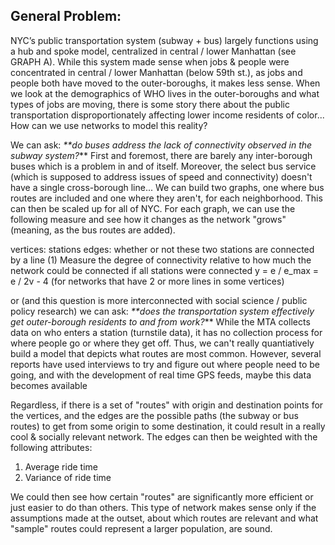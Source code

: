 ## General Problem: 
NYC’s public transportation system (subway + bus) largely functions using a hub and spoke model, centralized in central / lower Manhattan (see GRAPH A).
While this system made sense when jobs & people were concentrated in central / lower Manhattan (below 59th st.), as jobs and people both have moved to the outer-boroughs, it makes less sense. 
When we look at the demographics of WHO lives in the outer-boroughs and what types of jobs are moving, there is some story there about the public transportation disproportionately affecting lower income residents of color...
How can we use networks to model this reality? 

We can ask: _**do buses address the lack of connectivity observed in the subway system?_** 
First and foremost, there are barely any inter-borough buses which is a problem in and of itself. Moreover, the select bus service (which is supposed to address issues of speed and connectivity) doesn't have a single cross-borough line...
We can build two graphs, one where bus routes are included and one where they aren't, for each neighborhood. This can then be scaled up for all of NYC. 
For each graph, we can use the following measure and see how it changes as the network "grows" (meaning, as the bus routes are added).

vertices: stations
edges: whether or not these two stations are connected by a line
(1) Measure the degree of connectivity relative to how much the network could be connected if all stations were connected
y = e / e_max = e / 2v - 4 (for networks that have 2 or more lines in some vertices)

or (and this question is more interconnected with social science / public policy research) we can ask: _**does the transportation system effectively get outer-borough residents to and from work?_**
While the MTA collects data on who enters a station (turnstile data), it has no collection process for where people go or where they get off. Thus, we can't really quantiatively build a model that depicts what routes are most common. 
However, several reports have used interviews to try and figure out where people need to be going, and with the development of real time GPS feeds, maybe this data becomes available

Regardless, if there is a set of "routes" with origin and destination points for the vertices, and the edges are the possible paths (the subway or bus routes) to get from some origin to some destination, it could result in a really cool & socially relevant network. 
The edges can then be weighted with the following attributes:
1. Average ride time 
2. Variance of ride time

We could then see how certain "routes" are significantly more efficient or just easier to do than others. This type of network makes sense only if the assumptions made at the outset, about which routes are relevant and what "sample" routes could represent a larger population, are sound. 

